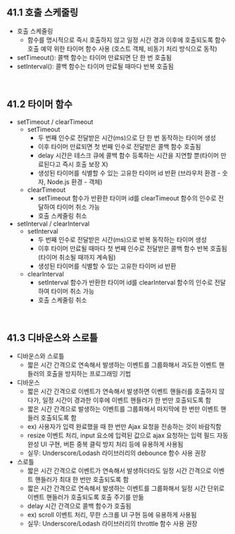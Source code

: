 ## 41.1 호출 스케줄링

- 호출 스케줄링
  - 함수를 명시적으로 즉시 호출하지 않고 일정 시간 경과 이후에 호출되도록 함수 호출 예약 위한 타이머 함수 사용 (호스트 객체, 비동기 처리 방식으로 동작)
- setTimeout(): 콜백 함수는 타이머 만료되면 단 한 번 호출됨
- setInterval(): 콜백 함수는 타이머 만료될 때마다 반복 호출됨

<br>

## 41.2 타이머 함수

- setTimeout / clearTimeout
  - setTimeout
    - 두 번째 인수로 전달받은 시간(ms)으로 단 한 번 동작하는 타이머 생성
    - 이후 타이머 만료되면 첫 번째 인수로 전달받은 콜백 함수 호출됨
    - delay 시간은 테스크 큐에 콜백 함수 등록하는 시간을 지연할 뿐(타이머 만료된다고 즉시 호출 보장 X)
    - 생성된 타이머를 식별할 수 있는 고유한 타이머 id 반환 (브라우저 환경 - 숫자, Node.js 환경 - 객체)
  - clearTimeout
    - setTimeout 함수가 반환한 타이머 id를 clearTimeout 함수의 인수로 전달하여 타이머 취소 가능
    - 호출 스케줄링 취소
- setInterval / clearInterval
  - setInterval
    - 두 번째 인수로 전달받은 시간(ms)으로 반복 동작하는 타이머 생성
    - 이후 타이머 만료될 때마다 첫 번째 인수로 전달받은 콜백 함수 반복 호출됨(타이머 취소될 때까지 계속됨)
    - 생성된 타이머를 식별할 수 있는 고유한 타이머 id 반환
  - clearInterval
    - setInterval 함수가 반환한 타이머 id를 clearInterval 함수의 인수로 전달하여 타이머 취소 가능
    - 호출 스케줄링 취소

<br>

## 41.3 디바운스와 스로틀

- 디바운스와 스로틀
  - 짧은 시간 간격으로 연속해서 발생하는 이벤트를 그룹화해서 과도한 이벤트 핸들러의 호출을 방지하는 프로그래밍 기법
- 디바운스
  - 짧은 시간 간격으로 이벤트가 연속해서 발생하면 이벤트 핸들러를 호출하지 않다가, 일정 시간이 경과한 이후에 이벤트 핸들러가 한 번만 호출되도록 함
  - 짧은 시간 간격으로 발생하는 이벤트를 그룹화해서 마지막에 한 번만 이벤트 핸들러 호출되도록 함
  - ex) 사용자가 입력 완료했을 때 한 번만 Ajax 요청을 전송하는 것이 바람직함
  - resize 이벤트 처리, input 요소에 입력된 값으로 ajax 요청하는 입력 필드 자동 완성 UI 구현, 버튼 중복 클릭 방지 처리 등에 유용하게 사용됨
  - 실무: Underscore/Lodash 라이브러리의 debounce 함수 사용 권장
- 스로틀
  - 짧은 시간 간격으로 이벤트가 연속해서 발생하더라도 일정 시간 간격으로 이벤트 핸들러가 최대 한 번만 호출되도록 함
  - 짧은 시간 간격으로 연속해서 발생하는 이벤트를 그룹화해서 일정 시간 단위로 이벤트 핸들러가 호출되도록 호출 주기를 만듦
  - delay 시간 간격으로 콜백 함수가 호출됨
  - ex) scroll 이벤트 처리, 무한 스크롤 UI 구현 등에 유용하게 사용됨
  - 실무: Underscore/Lodash 라이브러리의 throttle 함수 사용 권장
